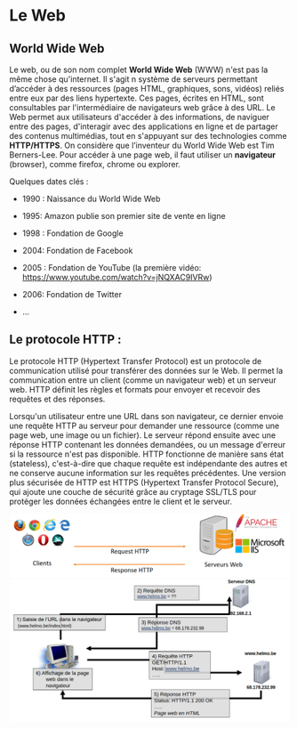 # Le Web

## World Wide Web

Le web, ou de son nom complet **World Wide Web** (WWW) n'est pas la même chose qu'internet.
Il s'agit n système de serveurs permettant d’accéder à des ressources (pages HTML, graphiques, sons, vidéos) reliés entre eux par des liens hypertexte.
Ces pages, écrites en HTML, sont consultables par l'intermédiaire de navigateurs web grâce à des URL. 
Le Web permet aux utilisateurs d'accéder à des informations, de naviguer entre des pages, d'interagir avec des applications en ligne et de partager des contenus multimédias, tout en s'appuyant sur des technologies comme **HTTP/HTTPS**.
On considère que l’inventeur du World Wide Web est Tim Berners-Lee.
Pour accéder à une page web, il faut utiliser un **navigateur** (browser), comme firefox, chrome ou explorer.

Quelques dates clés :

- 1990 : Naissance du World Wide Web

- 1995: Amazon publie son premier site de vente en ligne

- 1998 : Fondation de Google

- 2004: Fondation de Facebook

- 2005 : Fondation de YouTube (la première vidéo: https://www.youtube.com/watch?v=jNQXAC9IVRw)

- 2006: Fondation de Twitter

- …


## Le protocole HTTP :

Le protocole HTTP (Hypertext Transfer Protocol) est un protocole de communication utilisé pour transférer des données sur le Web. 
Il permet la communication entre un client (comme un navigateur web) et un serveur web. 
HTTP définit les règles et formats pour envoyer et recevoir des requêtes et des réponses.

Lorsqu'un utilisateur entre une URL dans son navigateur, ce dernier envoie une requête HTTP au serveur pour demander une ressource (comme une page web, une image ou un fichier). Le serveur répond ensuite avec une réponse HTTP contenant les données demandées, ou un message d'erreur si la ressource n'est pas disponible.
HTTP fonctionne de manière sans état (stateless), c'est-à-dire que chaque requête est indépendante des autres et ne conserve aucune information sur les requêtes précédentes.
Une version plus sécurisée de HTTP est HTTPS (Hypertext Transfer Protocol Secure), qui ajoute une couche de sécurité grâce au cryptage SSL/TLS pour protéger les données échangées entre le client et le serveur.

<img src="docs/img/01_HistoireWeb/http_https.png" alt="http clien server" width="900">

<img src="docs/img/01_HistoireWeb/requete_http.png" alt="requete http" width="900">
